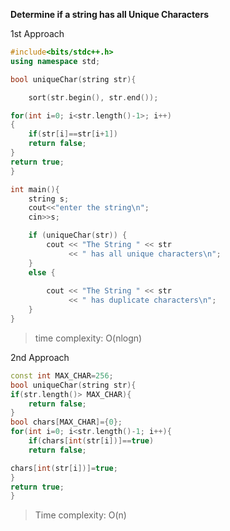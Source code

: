 **Determine if a string has all Unique Characters**

 1st Approach

```c++
#include<bits/stdc++.h>
using namespace std;

bool uniqueChar(string str){

    sort(str.begin(), str.end());

for(int i=0; i<str.length()-1>; i++)
{
    if(str[i]==str[i+1])
    return false;
}
return true;
}

int main(){
    string s;
    cout<<"enter the string\n";
    cin>>s;

    if (uniqueChar(str)) {
        cout << "The String " << str
             << " has all unique characters\n";
    }
    else {
 
        cout << "The String " << str
             << " has duplicate characters\n";
    }
}


```
>time complexity: O(nlogn)


2nd Approach

```c++
const int MAX_CHAR=256;
bool uniqueChar(string str){
if(str.length()> MAX_CHAR){
    return false;
}
bool chars[MAX_CHAR]={0};
for(int i=0; i<str.length()-1; i++){
    if(chars[int(str[i])]==true)
    return false;

chars[int(str[i])]=true;
}
return true;
}
```

>Time complexity: O(n)